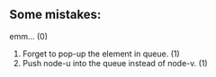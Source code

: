 ## Some mistakes:

emm...                                                      (0)
1. Forget to pop-up the element in queue.                   (1)
2. Push node-u into the queue instead of node-v.            (1)

